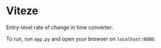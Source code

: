 # Viteze
Entry-level rate of change in time converter.

To run, run `app.py` and open your browser on `localhost:8080`.
